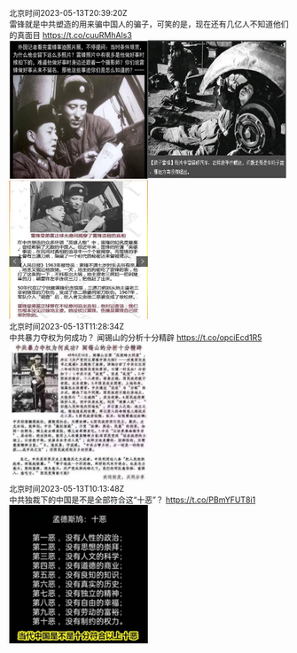 北京时间2023-05-13T20:39:20Z<br>雷锋就是中共塑造的用来骗中国人的骗子，可笑的是，现在还有几亿人不知道他们的真面目 https://t.co/cuuRMhAls3<br><img src='/temp/2023/1657364905236869122_0.jpg' width='250' height='250'><img src='/temp/2023/1657364905236869122_1.jpg' width='250' height='250'><img src='/temp/2023/1657364905236869122_2.jpg' width='250' height='250'><br>北京时间2023-05-13T11:28:34Z<br>中共暴力夺权为何成功？
闻锡山的分析十分精辟 https://t.co/opciEcd1R5<br><img src='/temp/2023/1657226300430376961_0.jpg' width='250' height='250'><br>北京时间2023-05-13T10:13:48Z<br>中共独裁下的中国是不是全部符合这“十恶”？ https://t.co/PBmYFUT8i1<br><img src='/temp/2023/1657207484841443329_0.jpg' width='250' height='250'><br>